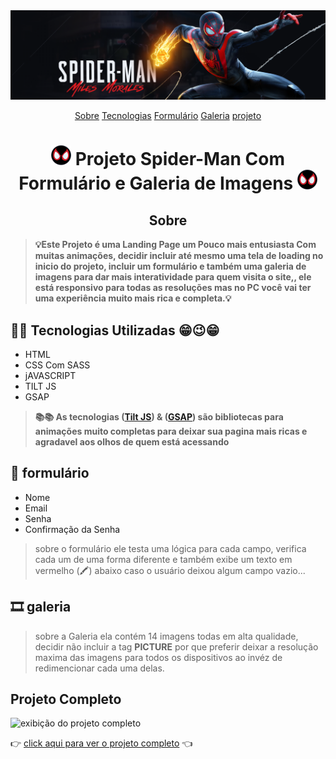 <img src="apresentacao.png" alt="imagem do projeto completo">

<p align="center">
  <a href="#sobre">Sobre</a>
  <a href="#tecnologias">Tecnologias</a>
  <a href="#formulario">Formulário</a>
  <a href="#galeria">Galeria</a>
  <a href="#projeto">projeto</a>
</p>



<h1 align="center"><img src="./imgs/favicon-32x32.png"> Projeto Spider-Man Com Formulário e Galeria de Imagens <img src="./imgs/favicon-32x32.png"></h1>

<h2 align="center" id="sobre">Sobre</h2>

>**<p >💡Este Projeto é uma Landing Page um Pouco mais entusiasta Com muitas animações, decidir incluir até mesmo uma tela de loading no inicio do projeto,
>incluir um formulário e também uma galeria de imagens para dar mais interatividade para quem visita o site,, ele está responsivo para todas as resoluções
>mas no PC você vai ter uma experiência muito mais rica e completa.💡</p>**

<h2 id="tecnologias"> 🧙🧙 Tecnologias Utilizadas 😁😉😁 </h2> 

- HTML
- CSS Com SASS
- jAVASCRIPT
- TILT JS
- GSAP


> **📚📚 As tecnologias (<a href="https://gijsroge.github.io/tilt.js/" target="_blank">Tilt JS</a>) & (<a href="https://greensock.com/gsap/)" target="_blank">GSAP</a>) são bibliotecas para animações muito completas para deixar sua pagina mais ricas e agradavel aos olhos de quem está acessando**


<h2 id="formulario"> 🧾 formulário </h2>

* Nome
* Email
* Senha
* Confirmação da Senha

><p>sobre o formulário ele testa uma lógica para cada campo, verifica cada um de uma forma diferente e também exibe um texto em vermelho (🖍️) abaixo caso o usuário deixou algum campo vazio...</p>

<h2 id="galeria"> 🎞️ galeria </h2>

> <p>sobre a Galeria ela contém 14 imagens todas em alta qualidade, decidir não incluir a tag    <strong>PICTURE</strong> por que preferir deixar a resolução maxima das imagens para
>todos os dispositivos ao invéz de redimencionar cada uma delas.</p>

<h2 id="projeto">Projeto Completo </h2>

<img src="apresentacao.gif" alt="exibição do projeto completo">

👉 [click aqui para ver o projeto completo](https://diogokenway.github.io/projeto-spiderman/#gallery,  "Spider-Man Miles Morales") 👈
